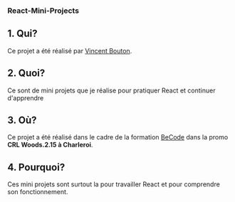 ### React-Mini-Projects

## 1. Qui?

Ce projet a été réalisé par [Vincent Bouton](https://github.com/Vincent-bouton).

## 2. Quoi?

Ce sont de mini projets que je réalise pour pratiquer React et continuer d'apprendre

## 3. Où?

Ce projet a été réalisé dans le cadre de la formation [BeCode](https://www.becode.org/) dans la promo **CRL Woods.2.15 à Charleroi**.

## 4. Pourquoi?

Ces mini projets sont surtout la pour travailler React et pour comprendre son fonctionnement.
